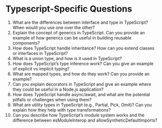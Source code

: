 # Typescript-Specific Questions
1. What are the differences between interface and type in TypeScript? When would you use one over the other?
2. Explain the concept of generics in TypeScript. Can you provide an example of how generics can be useful in building reusable components?
3. How does TypeScript handle inheritance? How can you extend classes or interfaces in TypeScript?
4. What is a union type, and how is it used in TypeScript?
5. How does TypeScript’s type inference work? Can you give an example of explicit vs implicit typing?
6. What are mapped types, and how do they work? Can you provide an example?
7. Can you explain decorators in TypeScript and give an example where they could be useful in a Node.js application?
8. How does TypeScript handle async/await, and what are the potential pitfalls or challenges when using them?
9. What are utility types in TypeScript (e.g., Partial, Pick, Omit)? Can you explain how they help with type transformations?
10. Can you describe how TypeScript’s module system works and the difference between esModuleInterop and allowSyntheticDefaultImports?


